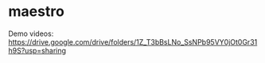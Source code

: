 # maestro
Demo videos:
https://drive.google.com/drive/folders/1Z_T3bBsLNo_SsNPb95VY0jOt0Gr31h9S?usp=sharing
